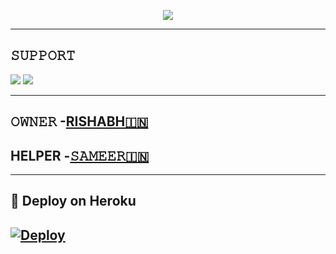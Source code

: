 <p align="center">
  <img src="https://telegra.ph/file/1aa05b6f356b259e7a0d6.jpg">
</p>




-------------------------------------------------

## 𝚂𝚄𝙿𝙿𝙾𝚁𝚃 
                          
<a href="https://t.me/lucysuppor"><img src="https://img.shields.io/badge/Join-SUPPORT%20GROUP-red.svg?logo=Telegram"></a>
<a href="https://t.me/lucysuppor"><img src="https://img.shields.io/badge/Join-SUPPORT%20CHANNEL-red.svg?logo=Telegram"></a>

-------------------------------------------------
## 𝙾𝚆𝙽𝙴𝚁 -[RISHABH🇮🇳](https://t.me/Mafiarishabh)

## HELPER -[𝚂𝙰𝙼𝙴𝙴𝚁🇮🇳](https://t.me/OFFICIAL_SAMEER)
-------------------------------------------------

## 🚀 Deploy on Heroku 
[![Deploy](https://www.herokucdn.com/deploy/button.svg)](https://heroku.com/deploy?template=https://github.com/rishabhanand2/lucyspambot)
------------------------------------------------

